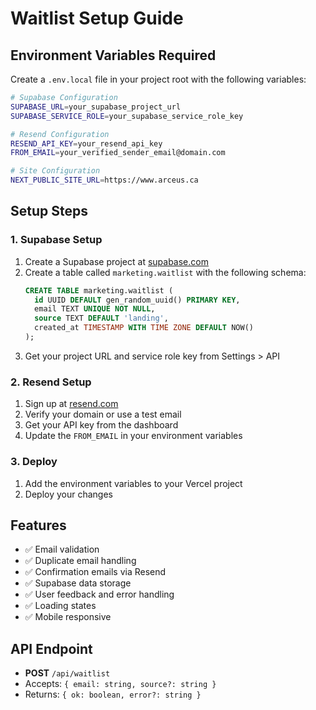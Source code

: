 # Waitlist Setup Guide

## Environment Variables Required

Create a `.env.local` file in your project root with the following variables:

```bash
# Supabase Configuration
SUPABASE_URL=your_supabase_project_url
SUPABASE_SERVICE_ROLE=your_supabase_service_role_key

# Resend Configuration
RESEND_API_KEY=your_resend_api_key
FROM_EMAIL=your_verified_sender_email@domain.com

# Site Configuration
NEXT_PUBLIC_SITE_URL=https://www.arceus.ca
```

## Setup Steps

### 1. Supabase Setup
1. Create a Supabase project at [supabase.com](https://supabase.com)
2. Create a table called `marketing.waitlist` with the following schema:
   ```sql
   CREATE TABLE marketing.waitlist (
     id UUID DEFAULT gen_random_uuid() PRIMARY KEY,
     email TEXT UNIQUE NOT NULL,
     source TEXT DEFAULT 'landing',
     created_at TIMESTAMP WITH TIME ZONE DEFAULT NOW()
   );
   ```
3. Get your project URL and service role key from Settings > API

### 2. Resend Setup
1. Sign up at [resend.com](https://resend.com)
2. Verify your domain or use a test email
3. Get your API key from the dashboard
4. Update the `FROM_EMAIL` in your environment variables

### 3. Deploy
1. Add the environment variables to your Vercel project
2. Deploy your changes

## Features
- ✅ Email validation
- ✅ Duplicate email handling
- ✅ Confirmation emails via Resend
- ✅ Supabase data storage
- ✅ User feedback and error handling
- ✅ Loading states
- ✅ Mobile responsive

## API Endpoint
- **POST** `/api/waitlist`
- Accepts: `{ email: string, source?: string }`
- Returns: `{ ok: boolean, error?: string }`
